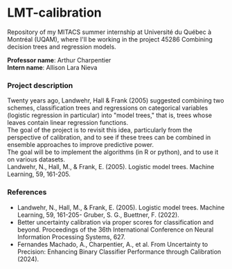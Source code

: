 # LMT-calibration
Repository of my MITACS summer internship at Université du Québec à Montréal (UQAM), where I'll be working in the project 45286 Combining decision trees and regression models.

**Professor name**: Arthur Charpentier  
**Intern name**: Allison Lara Nieva

### Project description
Twenty years ago, Landwehr, Hall & Frank (2005) suggested combining two schemes, classification trees and regressions on categorical variables (logistic regression in particular) into "model trees," that is, trees whose leaves contain linear regression functions.  
The goal of the project is to revisit this idea, particularly from the perspective of calibration, and to see if these trees can be combined in ensemble approaches to improve predictive power.  
The goal will be to implement the algorithms (in R or python), and to use it on various datasets.  
Landwehr, N., Hall, M., & Frank, E. (2005). Logistic model trees. Machine Learning, 59, 161-205.

### References
 - Landwehr, N., Hall, M., \& Frank, E. (2005). Logistic model trees. Machine Learning, 59, 161-205- Gruber, S. G., Buettner, F. (2022). 
 - Better uncertainty calibration via proper scores for classification and beyond. Proceedings of the 36th International Conference on Neural Information Processing Systems, 627.
 - Fernandes Machado, A., Charpentier, A., et al. From Uncertainty to Precision: Enhancing Binary Classifier Performance through Calibration (2024).
